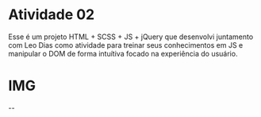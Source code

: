 # Atividade 02

Esse é um projeto HTML + SCSS + JS + jQuery que desenvolvi juntamento com Leo Dias como atividade para treinar seus conhecimentos em JS e manipular o DOM de forma intuítiva focado na experiência do usuário. 

# IMG
--